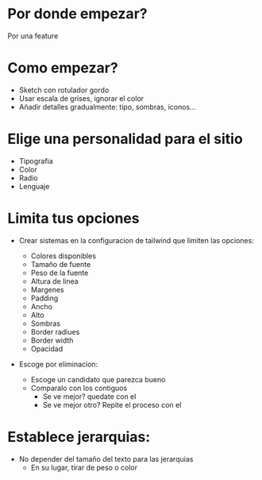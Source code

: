 # Por donde empezar?

Por una feature

# Como empezar?

* Sketch con rotulador gordo
* Usar escala de grises, ignorar el color 
* Añadir detalles gradualmente: tipo, sombras, iconos...

# Elige una personalidad para el sitio

* Tipografia
* Color
* Radio
* Lenguaje

# Limita tus opciones

* Crear sistemas en la configuracion de tailwind que limiten las opciones:
  * Colores disponibles
  * Tamaño de fuente
  * Peso de la fuente
  * Altura de linea
  * Margenes
  * Padding
  * Ancho
  * Alto
  * Sombras
  * Border radiues
  * Border width
  * Opacidad

* Escoge por eliminacion:
  * Escoge un candidato que parezca bueno
  * Comparalo con los contiguos
    * Se ve mejor? quedate con el
    * Se ve mejor otro? Repite el proceso con el

# Establece jerarquias:

* No depender del tamaño del texto para las jerarquias
  * En su lugar, tirar de peso o color
